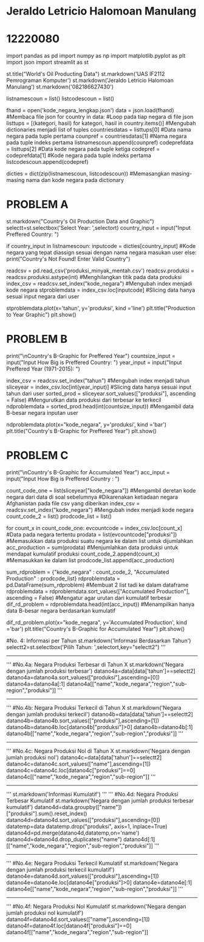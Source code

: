 # Jeraldo Letricio Halomoan Manulang
# 12220080

import pandas as pd
import numpy as np
import matplotlib.pyplot as plt
import json
import streamlit as st

st.title("World's Oil Producting Data")
st.markdown('UAS IF2112 Pemrograman Komputer')
st.markdown('Jeraldo Letricio Halomoan Manulang')
st.markdown('082186627430')

listnamescoun = list()
listcodescoun = list()

fhand = open('kode_negara_lengkap.json')
data = json.load(fhand)              #Membaca file json
for country in data:                 #Loop pada tiap negara di file json
    listtups = [(kategori, hasil) for kategori, hasil in country.items()] #Mengubah dictionaries menjadi list of tuples
    countriesdatas = listtups[0]     #Data nama negara pada tuple pertama
    counpref = countriesdatas[1]     #Nama negara pada tuple indeks pertama
    listnamescoun.append(counpref)
    codeprefdata = listtups[2]       #Data kode negara pada tuple ketiga
    codepref = codeprefdata[1]       #Kode negara pada tuple indeks pertama
    listcodescoun.append(codepref)

dicties = dict(zip(listnamescoun, listcodescoun))   #Memasangkan masing-masing nama dan kode negara pada dictionary

# PROBLEM A
st.markdown("Country's Oil Production Data and Graphic")
selectt=st.selectbox('Select Year: ',selectort)
country_input = input("Input Preffered Country: ")

if country_input in listnamescoun:
    inputcode = dicties[country_input]              #Kode negara yang tepat diassign sesuai dengan nama negara masukan user
else:
    print("Country's Not Found! Enter Valid Country")

readcsv = pd.read_csv('produksi_minyak_mentah.csv')
readcsv.produksi = readcsv.produksi.astype(int)           #Menghilangkan titik pada data produksi
index_csv = readcsv.set_index("kode_negara")              #Mengubah index menjadi kode negara
stproblemdata = index_csv.loc[inputcode]                  #Slicing data hanya sesuai input negara dari user

stproblemdata.plot(x='tahun', y='produksi', kind ='line')
plt.title("Production to Year Graphic")
plt.show()

# PROBLEM B
print("\nCountry's B-Graphic for Preffered Year")
countsize_input = input("Input How Big is Preffered Country: ")
year_input = input("Input Preffered Year (1971-2015): ")

index_csv = readcsv.set_index("tahun")                                #Mengubah index menjadi tahun
sliceyear = index_csv.loc[int(year_input)]                            #Slicing data hanya sesuai input tahun dari user
sorted_prod = sliceyear.sort_values(["produksi"], ascending = False)  #Mengurutkan data produksi dari terbesar ke terkecil
ndproblemdata = sorted_prod.head(int(countsize_input))                #Mengambil data B-besar negara inputan user

ndproblemdata.plot(x="kode_negara", y='produksi', kind ='bar')
plt.title("Country's B-Graphic for Preffered Year")
plt.show()

# PROBLEM C
print("\nCountry's B-Graphic for Accumulated Year")
acc_input = input("Input How Big is Preffered Country : ")

count_code_one = list(sliceyear["kode_negara"])  #Mengambil deretan kode negara dari data di soal sebelumnya
                                                 #Dikarenakan ketiadaan negara Afghanistan pada file csv yang diberikan
index_csv = readcsv.set_index("kode_negara")     #Mengubah index menjadi kode negara
count_code_2 = list()
prodcode_list = list()

for count_x in count_code_one:
    evcountcode = index_csv.loc[count_x]        #Data pada negara tertentu
    prodata = list(evcountcode["produksi"])     #Memasukkan data produksi suatu negara ke dalam list untuk dijumlahkan
    acc_production = sum(prodata)               #Menjumlahkan data produksi untuk mendapat kumulatif produksi
    count_code_2.append(count_x)                #Memasukkan ke dalam list
    prodcode_list.append(acc_production)

sum_rdproblem = {"kode_negara" : count_code_2, "Accumulated Production" : prodcode_list}
rdproblemdata = pd.DataFrame(sum_rdproblem)                                              #Membuat 2 list tadi ke dalam dataframe
rdproblemdata = rdproblemdata.sort_values(["Accumulated Production"], ascending = False) #Mengatur agar urutan dari kumulatif terbesar
dif_rd_problem = rdproblemdata.head(int(acc_input))                                      #Menampilkan hanya data B-besar negara berdasarkan kumulatif

dif_rd_problem.plot(x="kode_negara", y='Accumulated Production', kind ='bar')
plt.title("Country's B-Graphic for Accumulated Year")
plt.show()

#No. 4: Informasi per Tahun
st.markdown('Informasi Berdasarkan Tahun')
selectt2=st.selectbox('Pilih Tahun: ',selectort,key="selectt2")
'''
________________________________________________________________________
'''
#No.4a: Negara Produksi Terbesar di Tahun X
st.markdown('Negara dengan jumlah produksi terbesar')
datano4a=data[data['tahun']==selectt2]
datano4a=datano4a.sort_values(["produksi"],ascending=[0])
datano4a=datano4a[:1]
datano4a[["name","kode_negara","region","sub-region","produksi"]]
'''
________________________________________________________________________
'''
#No.4b: Negara Produksi Terkecil di Tahun X
st.markdown('Negara dengan jumlah produksi terkecil')
datano4b=data[data['tahun']==selectt2]
datano4b=datano4b.sort_values(["produksi"],ascending=[1])
datano4b=datano4b.loc[datano4b["produksi"]>0]
datano4b=datano4b[:1]
datano4b[["name","kode_negara","region","sub-region","produksi"]]
'''
________________________________________________________________________
'''
#No.4c: Negara Produksi Nol di Tahun X
st.markdown('Negara dengan jumlah produksi nol')
datano4c=data[data['tahun']==selectt2]
datano4c=datano4c.sort_values(["name"],ascending=[1])
datano4c=datano4c.loc[datano4c["produksi"]==0]
datano4c[["name","kode_negara","region","sub-region"]]
'''
________________________________________________________________________
'''
st.markdown('Informasi Kumulatif')
'''
'''
#No.4d: Negara Produksi Terbesar Kumulatif
st.markdown('Negara dengan jumlah produksi terbesar kumulatif')
datano4d=data.groupby(["name"])["produksi"].sum().reset_index()
datano4d=datano4d.sort_values(["produksi"],ascending=[0])
datatemp=data
datatemp.drop("produksi", axis=1, inplace=True)
datano4d=pd.merge(datano4d,datatemp,on='name')
datano4d=datano4d.drop_duplicates("name")
datano4d[:1][["name","kode_negara","region","sub-region","produksi"]]
'''
________________________________________________________________________
'''
#No.4e: Negara Produksi Terkecil Kumulatif
st.markdown('Negara dengan jumlah produksi terkecil kumulatif')
datano4e=datano4d.sort_values(["produksi"],ascending=[1])
datano4e=datano4e.loc[datano4e["produksi"]>0]
datano4e=datano4e[:1]
datano4e[["name","kode_negara","region","sub-region","produksi"]]
'''
________________________________________________________________________
'''
#No.4f: Negara Produksi Nol Kumulatif
st.markdown('Negara dengan jumlah produksi nol kumulatif')
datano4f=datano4d.sort_values(["name"],ascending=[1])
datano4f=datano4f.loc[datano4f["produksi"]==0]
datano4f[["name","kode_negara","region","sub-region"]]
